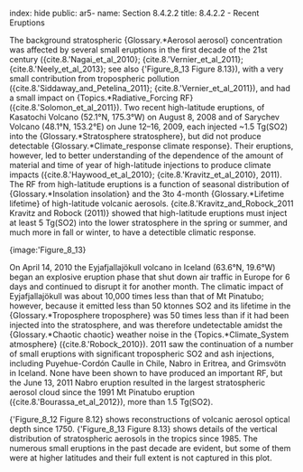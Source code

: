 index: hide
public: ar5-
name: Section 8.4.2.2
title: 8.4.2.2 - Recent Eruptions

The background stratospheric {Glossary.*Aerosol aerosol} concentration was affected by several small eruptions in the first decade of the 21st century ({cite.8.'Nagai_et_al_2010}; {cite.8.'Vernier_et_al_2011}; {cite.8.'Neely_et_al_2013}; see also {'Figure_8_13 Figure 8.13}), with a very small contribution from tropospheric pollution ({cite.8.'Siddaway_and_Petelina_2011}; {cite.8.'Vernier_et_al_2011}), and had a small impact on {Topics.*Radiative_Forcing RF} ({cite.8.'Solomon_et_al_2011}). Two recent high-latitude eruptions, of Kasatochi Volcano (52.1°N, 175.3°W) on August 8, 2008 and of Sarychev Volcano (48.1°N, 153.2°E) on June 12–16, 2009, each injected ~1.5 Tg(SO2) into the {Glossary.*Stratosphere stratosphere}, but did not produce detectable {Glossary.*Climate_response climate response}. Their eruptions, however, led to better understanding of the dependence of the amount of material and time of year of high-latitude injections to produce climate impacts ({cite.8.'Haywood_et_al_2010}; {cite.8.'Kravitz_et_al_2010}, 2011). The RF from high-latitude eruptions is a function of seasonal distribution of {Glossary.*Insolation insolation} and the 3to 4-month {Glossary.*Lifetime lifetime} of high-latitude volcanic aerosols. {cite.8.'Kravitz_and_Robock_2011 Kravitz and Robock (2011)} showed that high-latitude eruptions must inject at least 5 Tg(SO2) into the lower stratosphere in the spring or summer, and much more in fall or winter, to have a detectible climatic response.

{image:'Figure_8_13}

On April 14, 2010 the Eyjafjallajökull volcano in Iceland (63.6°N, 19.6°W) began an explosive eruption phase that shut down air traffic in Europe for 6 days and continued to disrupt it for another month. The climatic impact of Eyjafjallajökull was about 10,000 times less than that of Mt Pinatubo; however, because it emitted less than 50 ktonnes SO2 and its lifetime in the {Glossary.*Troposphere troposphere} was 50 times less than if it had been injected into the stratosphere, and was therefore undetectable amidst the {Glossary.*Chaotic chaotic} weather noise in the {Topics.*Climate_System atmosphere} ({cite.8.'Robock_2010}). 2011 saw the continuation of a number of small eruptions with significant tropospheric SO2 and ash injections, including Puyehue-Cordón Caulle in Chile, Nabro in Eritrea, and Grimsvötn in Iceland. None have been shown to have produced an important RF, but the June 13, 2011 Nabro eruption resulted in the largest stratospheric aerosol cloud since the 1991 Mt Pinatubo eruption ({cite.8.'Bourassa_et_al_2012}), more than 1.5 Tg(SO2).

{'Figure_8_12 Figure 8.12} shows reconstructions of volcanic aerosol optical depth since 1750. {'Figure_8_13 Figure 8.13} shows details of the vertical distribution of stratospheric aerosols in the tropics since 1985. The numerous small eruptions in the past decade are evident, but some of them were at higher latitudes and their full extent is not captured in this plot.
